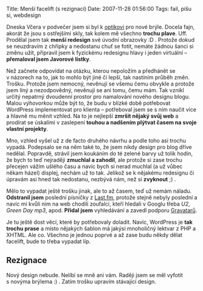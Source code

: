 Title: Menší facelift (s rezignací)
Date: 2007-11-28 01:56:00
Tags: fail, píšu si, webdesign

Dneska Včera v podvečer jsem si byl k [optikovi](http://www.expertoptic.com/) pro nové brýle. Docela fajn, akorát že jsou s ostřejšími skly, tak kolem mě všechno **trochu plave**. Uff. Prodělal jsem tak **menší redesign** své úvodní obrazovky :D . Protože dokud se neuzdravím z chřipky a nedostanu chuť se fotit, nemáte žádnou šanci si změnu užít, připravil jsem k fyzickému redesignu hlavy i jeden virtuální – **přemaloval jsem Javorové lístky**.

Než začnete odpovídat na otázku, kterou nepoložím a předhánět se v názorech na to, jak to mohlo být jiné či lepší, tak nastíním průběh změn. Trošku. Protože jsem nemocný, nevěnuji se všemu čemu obvykle a protože jsem líný a nezodpovědný, nevěnuji se ani tomu, čemu mám. Tak vznikl určitý nepatrný dvoudenní prostor pro namalování nového designu blogu. Malou *výhovorkou* může být to, že budu v blízké době potřebovat WordPress implementovat pro klienta – potřeboval jsem se s ním naučit více a hlavně mu měnit vzhled. Na to je nejlepší **zmršit nějaký svůj web** a prodírat se úskalími v zaslepení **touhou a nadšením plýtvat časem na svoje vlastní projekty**.

Mno, vzhled vyšel už z de facto druhého návrhu a podle toho asi trochu vypadá. Podepsalo se na něm také to, že jsem nikdy design pro blog dříve nedělal. Popravdě, strávil jsem koukáním do té zelené barvy už tolik hodin, že bych to teď nejraději **zmuchlal a zahodil**, ale protože si zase trochu přecejen vážím ušlého času a navíc bych si nerad muchlal (a už vůbec někam házel) displej, nechám už to tak. Jelikož se k nějakému redesignu či úpravám asi hned tak nedostanu, nezbývá nám, než si **zvyknout**
;) .

Mělo to vypadat ještě trošku jinak, ale to až časem, teď už nemám náladu. **Odstranil jsem** poslední písničky z [Last.fm](http://honzajavorek.cz/blog/internetova-radia-noveho-tisicileti), protože stejně nebyly poslední a navíc mi kvůli nim na web chodili zoufalci, kteří hledali v Googlu třeba *U2*, *Green Day mp3*, apod. **Přidal jsem** vyhledávání a zavedl podporu [Gravatarů](http://site.gravatar.com/).

Je tu ještě dost věcí, které by potřebovaly doladit. Navíc, WordPress je **tak trochu prase** a místo nějakých šablon má jakýsi mnoholičný lektvar z PHP a XHTML. Ale co. Všechno je jednou poprvé a až zase budu někdy dělat facelift, bude to třeba vypadat líp.

## Rezignace

Nový design nebude. Nelíbí se mně ani vám. Raději jsem se měl vyfotit s novýma brýlema :) . Zatím trošku upravím stávající
design.